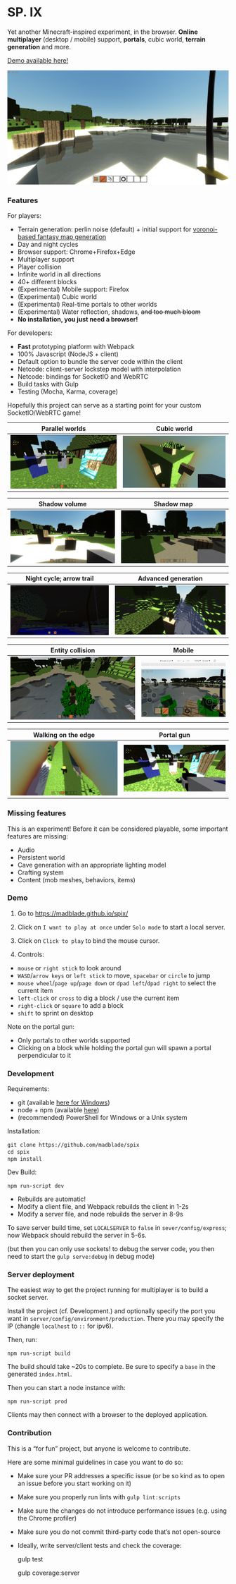 # SP. IX

Yet another Minecraft-inspired experiment, in the browser.
**Online multiplayer** (desktop / mobile) support, **portals**,
cubic world, **terrain generation** and more.

[Demo available here!](https://madblade.github.io/spix/)

![Screen](https://raw.githubusercontent.com/madblade/spix/master/showcase/a.jpg)

### Features

For players:
- Terrain generation: perlin noise (default) + 
initial support for [voronoi-based fantasy map generation](https://github.com/mewo2/terrain)
- Day and night cycles
- Browser support: Chrome+Firefox+Edge
- Multiplayer support
- Player collision
- Infinite world in all directions
- 40+ different blocks
- (Experimental) Mobile support: Firefox
- (Experimental) Cubic world
- (Experimental) Real-time portals to other worlds
- (Experimental) Water reflection, shadows, ~~and too much bloom~~
- **No installation, you just need a browser!**

For developers:
- **Fast** prototyping platform with Webpack
- 100% Javascript (NodeJS + client)
- Default option to bundle the server code within the client
- Netcode: client-server lockstep model with interpolation
- Netcode: bindings for SocketIO and WebRTC
- Build tasks with Gulp
- Testing (Mocha, Karma, coverage)

Hopefully this project can serve as a starting point for 
your custom SocketIO/WebRTC game!

Parallel worlds            | Cubic world   
:-------------------------:|:-------------------------:
![](https://raw.githubusercontent.com/madblade/spix/master/showcase/h.jpg) | ![](https://raw.githubusercontent.com/madblade/spix/master/showcase/c.jpg)

Shadow volume             | Shadow map   
:-------------------------:|:-------------------------:
![](https://raw.githubusercontent.com/madblade/spix/master/showcase/e.jpg) | ![](https://raw.githubusercontent.com/madblade/spix/master/showcase/f.jpg)

Night cycle; arrow trail   | Advanced generation    
:-------------------------:|:-------------------------:
![](https://raw.githubusercontent.com/madblade/spix/master/showcase/b.jpg) | ![](https://raw.githubusercontent.com/madblade/spix/master/showcase/i.jpg)

Entity collision           | Mobile   
:-------------------------:|:-------------------------:
![](https://raw.githubusercontent.com/madblade/spix/master/showcase/l.jpg) | ![](https://raw.githubusercontent.com/madblade/spix/master/showcase/m.jpg)

Walking on the edge        | Portal gun    
:-------------------------:|:-------------------------:
![](https://raw.githubusercontent.com/madblade/spix/master/showcase/d.jpg) | ![](https://raw.githubusercontent.com/madblade/spix/master/showcase/j.jpg)

### Missing features

This is an experiment!
Before it can be considered playable, 
some important features are missing:

- Audio
- Persistent world
- Cave generation with an appropriate lighting model
- Crafting system
- Content (mob meshes, behaviors, items)

### Demo

1. Go to https://madblade.github.io/spix/

2. Click on `I want to play at once` under `Solo mode` to start a local server.

3. Click on `Click to play` to bind the mouse cursor.

4. Controls:

- `mouse` or `right stick` to look around
- `WASD`/`arrow keys` or `left stick` to move, `spacebar` or `circle` to jump
- `mouse wheel`/`page up`/`page down` or `dpad left`/`dpad right` to select the current item
- `left-click` or `cross` to dig a block / use the current item
- `right-click` or `square` to add a block
- `shift` to sprint on desktop

Note on the portal gun:

- Only portals to other worlds supported
- Clicking on a block while holding the portal gun 
will spawn a portal perpendicular to it

### Development

Requirements:
- git (available [here for Windows](https://git-scm.com/download/win)) 
- node + npm (available [here](https://nodejs.org/en/download/))
- (recommended) PowerShell for Windows or a Unix system

Installation:

    git clone https://github.com/madblade/spix
    cd spix
    npm install

Dev Build:

    npm run-script dev
    
- Rebuilds are automatic!
- Modify a client file, and Webpack rebuilds the client in 1-2s
- Modify a server file, and node rebuilds the server in 8-9s

To save server build time, set `LOCALSERVER` to `false` 
in `sever/config/express`;
now Webpack should rebuild the server in 5-6s.

(but then you can only use sockets! to debug the server code, 
you then need to start the `gulp serve:debug` in debug mode)

### Server deployment

The easiest way to get the project running for multiplayer 
is to build a socket server.

Install the project (cf. Development.) and
optionally specify the port you 
want in `server/config/environment/production`.
There you may specify the IP (changle `localhost` to `::` for ipv6).

Then, run:

    npm run-script build

The build should take ~20s to complete.
Be sure to specify a `base` in the generated `index.html`.

Then you can start a node instance with:

    npm run-script prod

Clients may then connect with a browser to the deployed application.

### Contribution

This is a “for fun” project, but anyone is welcome to contribute.

Here are some minimal guidelines in case you want to do so:

- Make sure your PR addresses a specific issue
(or be so kind as to open an issue before you start working on it)
- Make sure you properly run lints with `gulp lint:scripts`
- Make sure the changes do not introduce performance issues
(e.g. using the Chrome profiler)
- Make sure you do not commit third-party code
that’s not open-source
- Ideally, write server/client tests and check the coverage:


    gulp test

    gulp coverage:server


